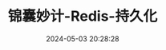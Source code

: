 ---
title: 锦囊妙计-Redis-持久化
date: 2024-05-03 20:28:28
tags: 
  - Redis 
categories: 
  - Interview
password: zzy   
message: 会员文档
---